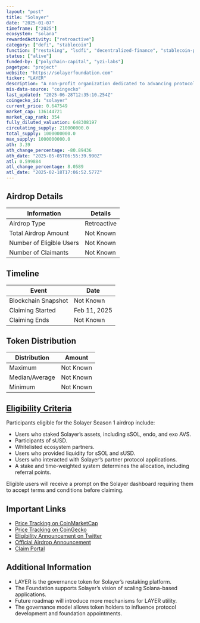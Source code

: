 ```yaml
---
layout: "post"
title: "Solayer"
date: "2025-01-07"
timeframe: ["2025"]
ecosystem: "solana"
rewardedActivity: ["retroactive"]
category: ["defi", "stablecoin"]
function: ["restaking", "lsdfi", "decentralized-finance", "stablecoin-protocol"]
status: ["alive"]
funded-by: ["polychain-capital", "yzi-labs"]
pagetype: "project"
website: "https://solayerfoundation.com"
ticker: "LAYER"
description: "A non-profit organization dedicated to advancing protocols that drive Solana Virtual Machine (SVM) scaling."
mis-data-source: "coingecko"
last_updated: "2025-06-28T12:35:10.254Z"
coingecko_id: "solayer"
current_price: 0.647549
market_cap: 136144721
market_cap_rank: 354
fully_diluted_valuation: 648308197
circulating_supply: 210000000.0
total_supply: 1000000000.0
max_supply: 1000000000.0
ath: 3.39
ath_change_percentage: -80.89436
ath_date: "2025-05-05T06:55:39.990Z"
atl: 0.599884
atl_change_percentage: 8.0589
atl_date: "2025-02-18T17:06:52.577Z"
---
```


## Airdrop Details

| Information              | Details     |
| ------------------------ | ----------- |
| Airdrop Type             | Retroactive |
| Total Airdrop Amount     | Not Known   |
| Number of Eligible Users | Not Known   |
| Number of Claimants      | Not Known   |

## Timeline

| Event               | Date         |
| ------------------- | ------------ |
| Blockchain Snapshot | Not Known    |
| Claiming Started    | Feb 11, 2025 |
| Claiming Ends       | Not Known    |

## Token Distribution

| Distribution   | Amount    |
| -------------- | --------- |
| Maximum        | Not Known |
| Median/Average | Not Known |
| Minimum        | Not Known |

## [Eligibility Criteria](https://x.com/solayer_labs/status/1874881596181897228)

Participants eligible for the Solayer Season 1 airdrop include:

- Users who staked Solayer’s assets, including sSOL, endo, and exo AVS.
- Participants of sUSD.
- Whitelisted ecosystem partners.
- Users who provided liquidity for sSOL and sUSD.
- Users who interacted with Solayer’s partner protocol applications.
- A stake and time-weighted system determines the allocation, including referral points.

Eligible users will receive a prompt on the Solayer dashboard requiring them to accept terms and conditions before claiming.

## Important Links

- [Price Tracking on CoinMarketCap](https://coinmarketcap.com/currencies/solayer)
- [Price Tracking on CoinGecko](https://www.coingecko.com/en/coins/solayer)
- [Eligibility Announcement on Twitter](https://x.com/solayer_labs/status/1874881596181897228)
- [Official Airdrop Announcement](https://x.com/SolayerFdn/status/1887958660166381814)
- [Claim Portal](https://claim.solayer.foundation)

## Additional Information

- LAYER is the governance token for Solayer’s restaking platform.
- The Foundation supports Solayer’s vision of scaling Solana-based applications.
- Future roadmap will introduce more mechanisms for LAYER utility.
- The governance model allows token holders to influence protocol development and foundation appointments.